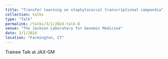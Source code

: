 ```yaml
---
title: "Transfer learning on staphylococcal transcriptional compendia"
collection: talks
type: "Talk"
permalink: /talks/3/1/2024-talk-8
venue: "The Jackson Laboratory for Genomic Medicine"
date: 3/1/2024
location: "Farmington, CT"
---
```


Trainee Talk at JAX-GM
